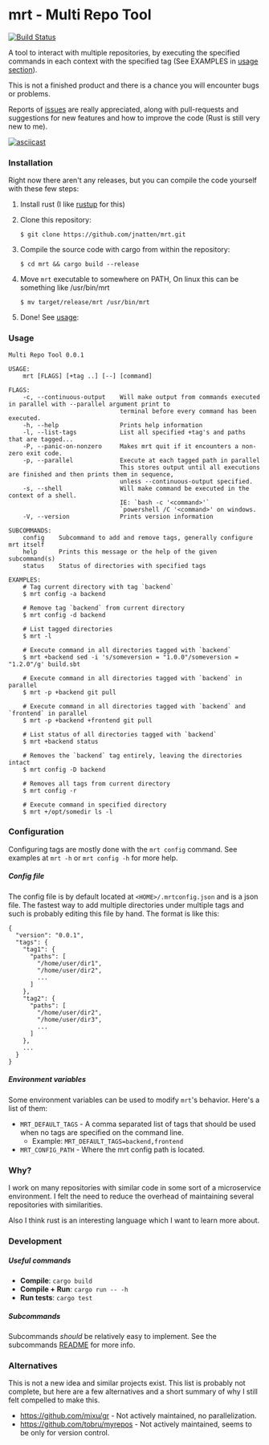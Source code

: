 # mrt - Multi Repo Tool
[![Build Status](https://travis-ci.org/jnatten/mrt.svg?branch=master)](https://travis-ci.org/jnatten/mrt)

A tool to interact with multiple repositories, by executing the specified commands in each context with the specified tag (See EXAMPLES in [usage section](#usage)).

This is not a finished product and there is a chance you will encounter bugs or problems. 

Reports of [issues](https://github.com/jnatten/mrt/issues/new) are really appreciated, along with pull-requests and suggestions for new features and how to improve the code (Rust is still very new to me).

[![asciicast](https://asciinema.org/a/rchc1S2yrIwjY3CPbhrTVmT8S.svg)](https://asciinema.org/a/rchc1S2yrIwjY3CPbhrTVmT8S)

### Installation

Right now there aren't any releases, but you can compile the code yourself with these few steps:

1. Install rust (I like [rustup](https://www.rust-lang.org/tools/install) for this)
2. Clone this repository:

    `$ git clone https://github.com/jnatten/mrt.git`
3. Compile the source code with cargo from within the repository:

    `$ cd mrt && cargo build --release`
4. Move `mrt` executable to somewhere on PATH, On linux this can be something like /usr/bin/mrt

    `$ mv target/release/mrt /usr/bin/mrt`
    
5. Done! See [usage](#usage):

### Usage
```
Multi Repo Tool 0.0.1

USAGE:
    mrt [FLAGS] [+tag ..] [--] [command]

FLAGS:
    -c, --continuous-output    Will make output from commands executed in parallel with --parallel argument print to
                               terminal before every command has been executed.
    -h, --help                 Prints help information
    -l, --list-tags            List all specified +tag's and paths that are tagged...
    -P, --panic-on-nonzero     Makes mrt quit if it encounters a non-zero exit code.
    -p, --parallel             Execute at each tagged path in parallel
                               This stores output until all executions are finished and then prints them in sequence,
                               unless --continuous-output specified.
    -s, --shell                Will make command be executed in the context of a shell.
                               IE: `bash -c '<command>'`
                               `powershell /C '<command>' on windows.
    -V, --version              Prints version information

SUBCOMMANDS:
    config    Subcommand to add and remove tags, generally configure mrt itself
    help      Prints this message or the help of the given subcommand(s)
    status    Status of directories with specified tags

EXAMPLES:
    # Tag current directory with tag `backend`
    $ mrt config -a backend

    # Remove tag `backend` from current directory
    $ mrt config -d backend

    # List tagged directories
    $ mrt -l

    # Execute command in all directories tagged with `backend`
    $ mrt +backend sed -i 's/someversion = "1.0.0"/someversion = "1.2.0"/g' build.sbt

    # Execute command in all directories tagged with `backend` in parallel
    $ mrt -p +backend git pull

    # Execute command in all directories tagged with `backend` and `frontend` in parallel
    $ mrt -p +backend +frontend git pull

    # List status of all directories tagged with `backend`
    $ mrt +backend status

    # Removes the `backend` tag entirely, leaving the directories intact
    $ mrt config -D backend

    # Removes all tags from current directory
    $ mrt config -r

    # Execute command in specified directory
    $ mrt +/opt/somedir ls -l

```

### Configuration
Configuring tags are mostly done with the `mrt config` command.
See examples at `mrt -h` or `mrt config -h` for more help.

##### Config file
The config file is by default located at `<HOME>/.mrtconfig.json` and is a json file.
The fastest way to add multiple directories under multiple tags and such is probably editing this file by hand.
The format is like this:
```
{
  "version": "0.0.1",
  "tags": {
    "tag1": {
      "paths": [
        "/home/user/dir1",
        "/home/user/dir2",
        ...
      ]
    },
    "tag2": {
      "paths": [
        "/home/user/dir2",
        "/home/user/dir3",
        ...
      ]
    },
    ...
  }
}
```

##### Environment variables
Some environment variables can be used to modify `mrt`'s behavior. Here's a list of them:

- `MRT_DEFAULT_TAGS` - A comma separated list of tags that should be used when no tags are specified on the command line.
    - Example: `MRT_DEFAULT_TAGS=backend,frontend`
- `MRT_CONFIG_PATH` - Where the mrt config path is located.

### Why?

I work on many repositories with similar code in some sort of a microservice environment. 
I felt the need to reduce the overhead of maintaining several repositories with similarities.

Also I think rust is an interesting language which I want to learn more about.

### Development
##### Useful commands
- **Compile**: `cargo build` 
- **Compile + Run**: `cargo run -- -h` 
- **Run tests**: `cargo test`
##### Subcommands
Subcommands _should_ be relatively easy to implement. See the subcommands [README](src/subcommands/README.md) for more info.

### Alternatives

This is not a new idea and similar projects exist.
This list is probably not complete, but here are a few alternatives and a short summary of why I still felt compelled to make this.

- https://github.com/mixu/gr - Not actively maintained, no parallelization.
- https://github.com/tobru/myrepos - Not actively maintained, seems to be only for version control.
